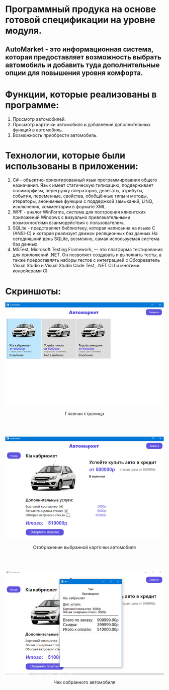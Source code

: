 # Программный продука на основе готовой спецификации на уровне модуля.
## AutoMarket - это информационная система, которая предоставляет возможность выбрать автомобиль и добавить туда дополнительные опции для повышения уровня комфорта.

# Функции, которые реализованы в программе:
1. Просмотр автомобилей.
2. Просмотр карточки автомобиля и добавление дополнительных функций в автомобиль.
3. Возможность приобрести автомобиль.

# Технологии, которые были использованы в приложении:
1. C# - объектно-ориентированный язык программирования общего назначения. Язык имеет статическую типизацию, поддерживает полиморфизм, перегрузку операторов, делегаты, атрибуты, события, переменные, свойства, обобщённые типы и методы, итераторы, анонимные функции с поддержкой замыканий, LINQ, исключения, комментарии в формате XML.
2. WPF - аналог WinForms, система для построения клиентских приложений Windows с визуально привлекательными возможностями взаимодействия с пользователем.
3. SQLite - представляет библиотеку, которая написанна на языке C (ANSI-C) и которая реализует движок реляционных баз данных.На сегодняшний день SQLite, возможно, самая используемая система баз данных.
4. MSTest, Microsoft Testing Framework, — это платформа тестирования для приложений .NET. Он позволяет создавать и выполнять тесты, а также предоставлять наборы тестов с интеграцией с Обозреватель Visual Studio и Visual Studio Code Test, .NET CLI и многими конвейерами CI.

# Скриншоты:
![Главная страница](https://github.com/axxcel/AutoMarket/blob/main/car/screens/main.jpg?raw=true)
<div align="center">Главная страница</div>
</br> </br> </br>

![Отображение выбранной карточки автомобиля](https://github.com/axxcel/AutoMarket/blob/main/car/screens/BuildCar.jpg?raw=true)
<div align="center">Отображение выбранной карточки автомобиля</div>
</br> </br> </br>

![Чек собранного автомобиля](https://github.com/axxcel/AutoMarket/blob/main/car/screens/BuyCar.jpg?raw=true)
<div align="center">Чек собранного автомобиля</div>
